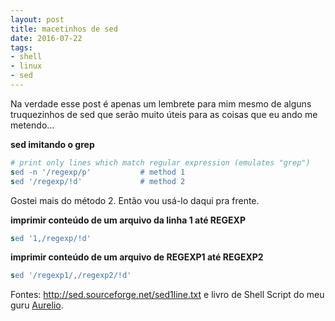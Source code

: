 ```yaml
---
layout: post
title: macetinhos de sed
date: 2016-07-22
tags:
- shell
- linux
- sed
---
```


Na verdade esse post é apenas um lembrete para mim mesmo de alguns truquezinhos
de sed que serão muito úteis para as coisas que eu ando me metendo...

**sed imitando o grep**
```sed
# print only lines which match regular expression (emulates "grep")
sed -n '/regexp/p'           # method 1
sed '/regexp/!d'             # method 2
```

Gostei mais do método 2. Então vou usá-lo daqui pra frente.


**imprimir conteúdo de um arquivo da linha 1 até REGEXP**
```sed
sed '1,/regexp/!d'
```

**imprimir conteúdo de um arquivo de REGEXP1 até REGEXP2**
```sed
sed '/regexp1/,/regexp2/!d'
```


Fontes: http://sed.sourceforge.net/sed1line.txt e livro de Shell Script do meu guru [Aurelio](http://aurelio.net).
